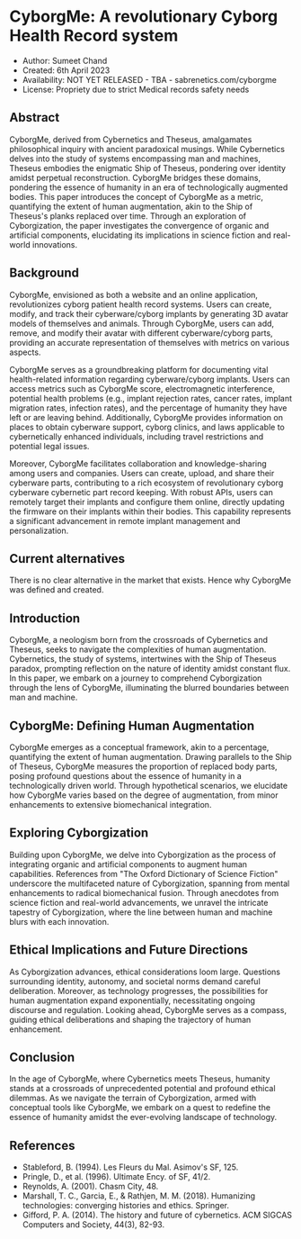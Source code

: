 # CyborgMe: A revolutionary Cyborg Health Record system

* Author: Sumeet Chand
* Created: 6th April 2023
* Availability: NOT YET RELEASED - TBA - sabrenetics.com/cyborgme
* License: Propriety due to strict Medical records safety needs

## Abstract
CyborgMe, derived from Cybernetics and Theseus, amalgamates philosophical inquiry with ancient paradoxical musings. While Cybernetics delves into the study of systems encompassing man and machines, Theseus embodies the enigmatic Ship of Theseus, pondering over identity amidst perpetual reconstruction. CyborgMe bridges these domains, pondering the essence of humanity in an era of technologically augmented bodies. This paper introduces the concept of CyborgMe as a metric, quantifying the extent of human augmentation, akin to the Ship of Theseus's planks replaced over time. Through an exploration of Cyborgization, the paper investigates the convergence of organic and artificial components, elucidating its implications in science fiction and real-world innovations.

## Background
CyborgMe, envisioned as both a website and an online application, revolutionizes cyborg patient health record systems. Users can create, modify, and track their cyberware/cyborg implants by generating 3D avatar models of themselves and animals. Through CyborgMe, users can add, remove, and modify their avatar with different cyberware/cyborg parts, providing an accurate representation of themselves with metrics on various aspects.

CyborgMe serves as a groundbreaking platform for documenting vital health-related information regarding cyberware/cyborg implants. Users can access metrics such as CyborgMe score, electromagnetic interference, potential health problems (e.g., implant rejection rates, cancer rates, implant migration rates, infection rates), and the percentage of humanity they have left or are leaving behind. Additionally, CyborgMe provides information on places to obtain cyberware support, cyborg clinics, and laws applicable to cybernetically enhanced individuals, including travel restrictions and potential legal issues.

Moreover, CyborgMe facilitates collaboration and knowledge-sharing among users and companies. Users can create, upload, and share their cyberware parts, contributing to a rich ecosystem of revolutionary cyborg cyberware cybernetic part record keeping. With robust APIs, users can remotely target their implants and configure them online, directly updating the firmware on their implants within their bodies. This capability represents a significant advancement in remote implant management and personalization.

## Current alternatives
There is no clear alternative in the market that exists. Hence why CyborgMe was defined and created.

## Introduction
CyborgMe, a neologism born from the crossroads of Cybernetics and Theseus, seeks to navigate the complexities of human augmentation. Cybernetics, the study of systems, intertwines with the Ship of Theseus paradox, prompting reflection on the nature of identity amidst constant flux. In this paper, we embark on a journey to comprehend Cyborgization through the lens of CyborgMe, illuminating the blurred boundaries between man and machine.

## CyborgMe: Defining Human Augmentation
CyborgMe emerges as a conceptual framework, akin to a percentage, quantifying the extent of human augmentation. Drawing parallels to the Ship of Theseus, CyborgMe measures the proportion of replaced body parts, posing profound questions about the essence of humanity in a technologically driven world. Through hypothetical scenarios, we elucidate how CyborgMe varies based on the degree of augmentation, from minor enhancements to extensive biomechanical integration.

## Exploring Cyborgization
Building upon CyborgMe, we delve into Cyborgization as the process of integrating organic and artificial components to augment human capabilities. References from "The Oxford Dictionary of Science Fiction" underscore the multifaceted nature of Cyborgization, spanning from mental enhancements to radical biomechanical fusion. Through anecdotes from science fiction and real-world advancements, we unravel the intricate tapestry of Cyborgization, where the line between human and machine blurs with each innovation.

## Ethical Implications and Future Directions
As Cyborgization advances, ethical considerations loom large. Questions surrounding identity, autonomy, and societal norms demand careful deliberation. Moreover, as technology progresses, the possibilities for human augmentation expand exponentially, necessitating ongoing discourse and regulation. Looking ahead, CyborgMe serves as a compass, guiding ethical deliberations and shaping the trajectory of human enhancement.

## Conclusion
In the age of CyborgMe, where Cybernetics meets Theseus, humanity stands at a crossroads of unprecedented potential and profound ethical dilemmas. As we navigate the terrain of Cyborgization, armed with conceptual tools like CyborgMe, we embark on a quest to redefine the essence of humanity amidst the ever-evolving landscape of technology.

## References
* Stableford, B. (1994). Les Fleurs du Mal. Asimov's SF, 125.
* Pringle, D., et al. (1996). Ultimate Ency. of SF, 41/2.
* Reynolds, A. (2001). Chasm City, 48.
* Marshall, T. C., Garcia, E., & Rathjen, M. M. (2018). Humanizing technologies: converging histories and ethics. Springer.
* Gifford, P. A. (2014). The history and future of cybernetics. ACM SIGCAS Computers and Society, 44(3), 82-93.








